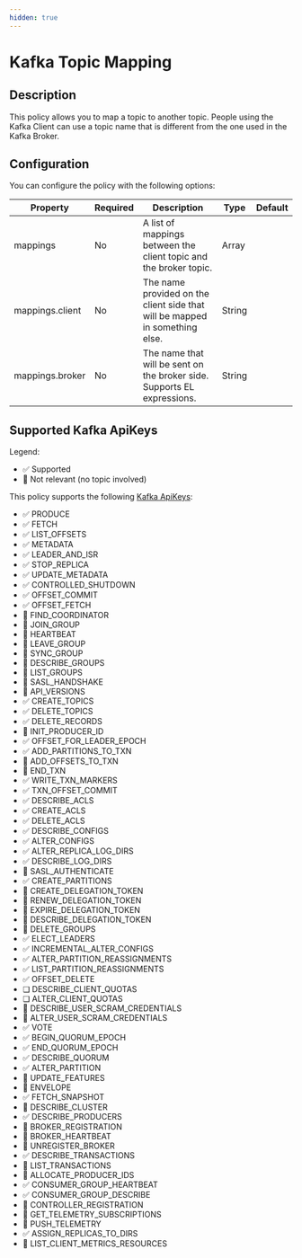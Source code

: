 ```yaml
---
hidden: true
---
```


# Kafka Topic Mapping

## Description <a href="#user-content-description" id="user-content-description"></a>

This policy allows you to map a topic to another topic. People using the Kafka Client can use a topic name that is different from the one used in the Kafka Broker.

## Configuration <a href="#user-content-configuration" id="user-content-configuration"></a>

You can configure the policy with the following options:

| Property        | Required | Description                                                                 | Type   | Default |
| --------------- | -------- | --------------------------------------------------------------------------- | ------ | ------- |
| mappings        | No       | A list of mappings between the client topic and the broker topic.           | Array  |         |
| mappings.client | No       | The name provided on the client side that will be mapped in something else. | String |         |
| mappings.broker | No       | The name that will be sent on the broker side. Supports EL expressions.     | String |         |

## Supported Kafka ApiKeys <a href="#user-content-supported-kafka-apikeys" id="user-content-supported-kafka-apikeys"></a>

Legend:

* ✅ Supported
* 🚫 Not relevant (no topic involved)

This policy supports the following [Kafka ApiKeys](https://kafka.apache.org/0101/protocol.html#protocol_api_keys):

* ✅ PRODUCE
* ✅ FETCH
* ✅ LIST\_OFFSETS
* ✅ METADATA
* ✅ LEADER\_AND\_ISR
* ✅ STOP\_REPLICA
* ✅ UPDATE\_METADATA
* ✅ CONTROLLED\_SHUTDOWN
* ✅ OFFSET\_COMMIT
* ✅ OFFSET\_FETCH
* 🚫 FIND\_COORDINATOR
* 🚫 JOIN\_GROUP
* 🚫 HEARTBEAT
* 🚫 LEAVE\_GROUP
* 🚫 SYNC\_GROUP
* 🚫 DESCRIBE\_GROUPS
* 🚫 LIST\_GROUPS
* 🚫 SASL\_HANDSHAKE
* 🚫 API\_VERSIONS
* ✅ CREATE\_TOPICS
* ✅ DELETE\_TOPICS
* ✅ DELETE\_RECORDS
* 🚫 INIT\_PRODUCER\_ID
* ✅ OFFSET\_FOR\_LEADER\_EPOCH
* ✅ ADD\_PARTITIONS\_TO\_TXN
* 🚫 ADD\_OFFSETS\_TO\_TXN
* 🚫 END\_TXN
* ✅ WRITE\_TXN\_MARKERS
* ✅ TXN\_OFFSET\_COMMIT
* ✅ DESCRIBE\_ACLS
* ✅ CREATE\_ACLS
* ✅ DELETE\_ACLS
* ✅ DESCRIBE\_CONFIGS
* ✅ ALTER\_CONFIGS
* ✅ ALTER\_REPLICA\_LOG\_DIRS
* ✅ DESCRIBE\_LOG\_DIRS
* 🚫 SASL\_AUTHENTICATE
* ✅ CREATE\_PARTITIONS
* 🚫 CREATE\_DELEGATION\_TOKEN
* 🚫 RENEW\_DELEGATION\_TOKEN
* 🚫 EXPIRE\_DELEGATION\_TOKEN
* 🚫 DESCRIBE\_DELEGATION\_TOKEN
* 🚫 DELETE\_GROUPS
* ✅ ELECT\_LEADERS
* ✅ INCREMENTAL\_ALTER\_CONFIGS
* ✅ ALTER\_PARTITION\_REASSIGNMENTS
* ✅ LIST\_PARTITION\_REASSIGNMENTS
* ✅ OFFSET\_DELETE
* ❏ DESCRIBE\_CLIENT\_QUOTAS
* ❏ ALTER\_CLIENT\_QUOTAS
* 🚫 DESCRIBE\_USER\_SCRAM\_CREDENTIALS
* 🚫 ALTER\_USER\_SCRAM\_CREDENTIALS
* ✅ VOTE
* ✅ BEGIN\_QUORUM\_EPOCH
* ✅ END\_QUORUM\_EPOCH
* ✅ DESCRIBE\_QUORUM
* ✅ ALTER\_PARTITION
* 🚫 UPDATE\_FEATURES
* 🚫 ENVELOPE
* ✅ FETCH\_SNAPSHOT
* 🚫 DESCRIBE\_CLUSTER
* ✅ DESCRIBE\_PRODUCERS
* 🚫 BROKER\_REGISTRATION
* 🚫 BROKER\_HEARTBEAT
* 🚫 UNREGISTER\_BROKER
* ✅ DESCRIBE\_TRANSACTIONS
* 🚫 LIST\_TRANSACTIONS
* 🚫 ALLOCATE\_PRODUCER\_IDS
* ✅ CONSUMER\_GROUP\_HEARTBEAT
* ✅ CONSUMER\_GROUP\_DESCRIBE
* 🚫 CONTROLLER\_REGISTRATION
* 🚫 GET\_TELEMETRY\_SUBSCRIPTIONS
* 🚫 PUSH\_TELEMETRY
* ✅ ASSIGN\_REPLICAS\_TO\_DIRS
* 🚫 LIST\_CLIENT\_METRICS\_RESOURCES
